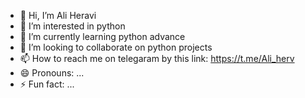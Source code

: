 - 👋 Hi, I’m Ali Heravi
- 👀 I’m interested in python
- 🌱 I’m currently learning python advance
- 💞️ I’m looking to collaborate on python projects
- 📫 How to reach me on telegaram by this link: https://t.me/Ali_herv 
- 😄 Pronouns: ...
- ⚡ Fun fact: ...

<!---
Ali-hrv/Ali-hrv is a ✨ special ✨ repository because its `README.md` (this file) appears on your GitHub profile.
You can click the Preview link to take a look at your changes.
--->
